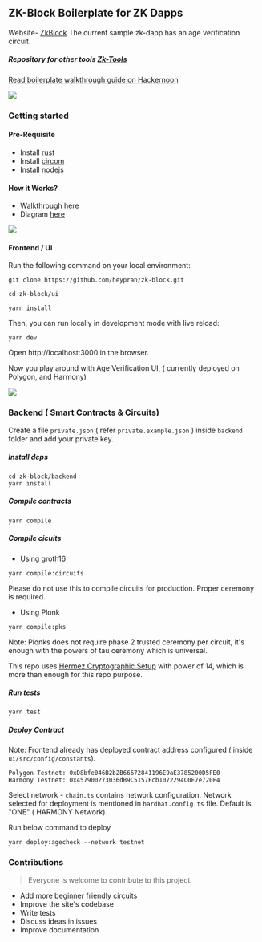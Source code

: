 ## ZK-Block Boilerplate for ZK Dapps

Website- [ZkBlock](https://zkblock.app)
The current sample zk-dapp has an age verification circuit.

##### Repository for other tools [Zk-Tools](https://github.com/heypran/zk-tools)

[Read boilerplate walkthrough guide on Hackernoon](https://hackernoon.com/how-to-use-a-zero-knowledge-dapp-boilerplate)

![](https://i.imgur.com/waxVImv.png)

### Getting started

#### Pre-Requisite

- Install [rust](https://www.rust-lang.org/tools/install)
- Install [circom](https://docs.circom.io/getting-started/installation/)
- Install [nodejs](https://nodejs.org/en/download/)

#### How it Works?

- Walkthrough [here](https://hackernoon.com/how-to-use-a-zero-knowledge-dapp-boilerplate)
- Diagram [here](./ui/public/assets/images/howitworks.png)

![](https://i.imgur.com/waxVImv.png)

#### Frontend / UI

Run the following command on your local environment:

```
git clone https://github.com/heypran/zk-block.git

cd zk-block/ui

yarn install

```

Then, you can run locally in development mode with live reload:

```
yarn dev
```

Open http://localhost:3000 in the browser.

Now you play around with Age Verification UI, ( currently deployed on Polygon, and Harmony)

![](https://i.imgur.com/waxVImv.png)

### Backend ( Smart Contracts & Circuits)

Create a file `private.json` ( refer `private.example.json` ) inside `backend` folder and add your private key.

##### Install deps

```
cd zk-block/backend
yarn install
```

##### Compile contracts

`yarn compile`

##### Compile cicuits

- Using groth16

`yarn compile:circuits`

Please do not use this to compile circuits for production. Proper ceremony is required.

- Using Plonk

`yarn compile:pks`

Note: Plonks does not require phase 2 trusted ceremony per circuit, it's enough with the powers of tau ceremony which is universal.

This repo uses [Hermez Cryptographic Setup](https://blog.hermez.io/hermez-cryptographic-setup/) with power of 14, which is more than enough for this repo purpose.

##### Run tests

`yarn test`

##### Deploy Contract

Note: Frontend already has deployed contract address configured ( inside `ui/src/config/constants`).

```
Polygon Testnet: 0xD8bfe046B2b2B66672841196E9aE3785200D5FE0
Harmony Testnet: 0x457900273036dB9C5157Fcb1072294C0E7e720F4
```

Select network - `chain.ts` contains network configuration. Network selected for deployment is mentioned in `hardhat.config.ts` file. Default is "ONE" ( HARMONY Network).

Run below command to deploy

`yarn deploy:agecheck --network testnet`

### Contributions

> Everyone is welcome to contribute to this project.

- Add more beginner friendly circuits
- Improve the site's codebase
- Write tests
- Discuss ideas in issues
- Improve documentation
